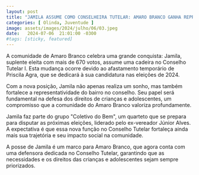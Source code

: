 ```yaml
---
layout: post
title: "JAMILA ASSUME COMO CONSELHEIRA TUTELAR: AMARO BRANCO GANHA REPRESENTANTE NA DEFESA DOS DIREITOS DE CRIANÇAS E ADOLESCENTES"
categories: [ Olinda, Juventude ]
image: assets/images/2024/julho/06/03.jpeg
date:   2024-07-06  21:01:00 -0300
#tags: [sticky, featured]
---
```

A comunidade de Amaro Branco celebra uma grande conquista: Jamila, suplente eleita com mais de 670 votos, assume uma cadeira no Conselho Tutelar I. Esta mudança ocorre devido ao afastamento temporário de Priscila Agra, que se dedicará à sua candidatura nas eleições de 2024.

Com a nova posição, Jamila não apenas realiza um sonho, mas também fortalece a representatividade do bairro no conselho. Seu papel será fundamental na defesa dos direitos de crianças e adolescentes, um compromisso que a comunidade do Amaro Branco valoriza profundamente.

Jamila faz parte do grupo "Coletivo do Bem", um quarteto que se prepara para disputar as próximas eleições, liderado pelo ex-vereador Júnior Alves. A expectativa é que essa nova função no Conselho Tutelar fortaleça ainda mais sua trajetória e seu impacto social na comunidade.

A posse de Jamila é um marco para Amaro Branco, que agora conta com uma defensora dedicada no Conselho Tutelar, garantindo que as necessidades e os direitos das crianças e adolescentes sejam sempre priorizados.
